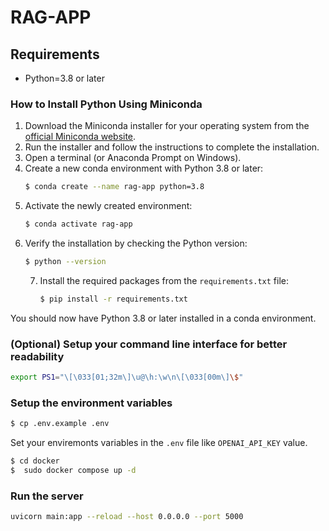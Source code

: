 # RAG-APP

## Requirements

- Python=3.8 or later

### How to Install Python Using Miniconda

1. Download the Miniconda installer for your operating system from the [official Miniconda website](https://docs.conda.io/en/latest/miniconda.html).
2. Run the installer and follow the instructions to complete the installation.
3. Open a terminal (or Anaconda Prompt on Windows).
4. Create a new conda environment with Python 3.8 or later:
    ```sh
    $ conda create --name rag-app python=3.8
    ```
5. Activate the newly created environment:
    ```sh
    $ conda activate rag-app
    ```
6. Verify the installation by checking the Python version:
    ```sh
    $ python --version
    ```
    7. Install the required packages from the `requirements.txt` file:
        ```sh
        $ pip install -r requirements.txt
        ```

You should now have Python 3.8 or later installed in a conda environment.

### (Optional) Setup your command line interface for better readability
```bash
export PS1="\[\033[01;32m\]\u@\h:\w\n\[\033[00m\]\$"
```

### Setup the environment variables
```bash
$ cp .env.example .env
```
Set your enviremonts variables in the `.env` file like `OPENAI_API_KEY` value.

```bash
$ cd docker
$  sudo docker compose up -d
```

### Run the server
```bash
uvicorn main:app --reload --host 0.0.0.0 --port 5000
```